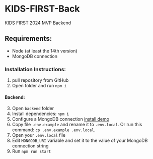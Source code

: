 # KIDS-FIRST-Back
KIDS FIRST 2024 MVP Backend

## Requirements:
- Node (at least the 14th version)
- MongoDB connection

<h3>Installation Instructions:</h3>

1. pull repository from GitHub
2. Open folder and run `npm i`

<h4>Backend:</h4>

3. Open `backend` folder
4. Install dependencies: `npm i`
5. Configure a MongoDB connection [install demo](https://drive.google.com/file/d/1oU_xFIpGq9Il0aLjSJezifT7o68jkpgs/view)
6. Copy file `.env.example` and rename it to `.env.local`. Or run this command: `cp .env.example .env.local`.
7. Open your `.env.local` file
8. Edit `MONGODB_URI` variable and set it to the value of your MongoDB connection string 
9. Run `npm run start`
